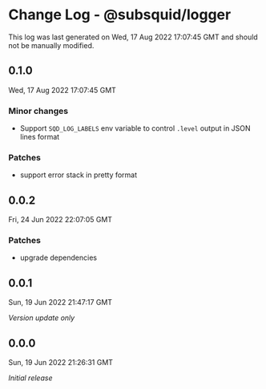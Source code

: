 # Change Log - @subsquid/logger

This log was last generated on Wed, 17 Aug 2022 17:07:45 GMT and should not be manually modified.

## 0.1.0
Wed, 17 Aug 2022 17:07:45 GMT

### Minor changes

- Support `SQD_LOG_LABELS` env variable to control `.level` output in JSON lines format

### Patches

- support error stack in pretty format

## 0.0.2
Fri, 24 Jun 2022 22:07:05 GMT

### Patches

- upgrade dependencies

## 0.0.1
Sun, 19 Jun 2022 21:47:17 GMT

_Version update only_

## 0.0.0
Sun, 19 Jun 2022 21:26:31 GMT

_Initial release_

